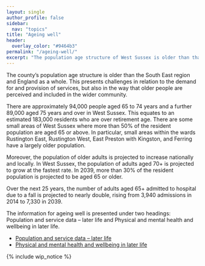 ```yaml
---
layout: single
author_profile: false
sidebar:
  nav: "topics"
title: "Ageing well"
header:
  overlay_color: "#9464b3"
permalink: "/ageing-well/"
excerpt: "The population age structure of West Sussex is older than that of the South East and England as a whole."
---
```

The county’s population age structure is older than the South East region and England as a whole. This presents challenges in relation to the demand for and provision of services, but also in the way that older people are perceived and included in the wider community.

There are approximately 94,000 people aged 65 to 74 years and a further 89,000 aged 75 years and over in West Sussex. This equates to an estimated 183,000 residents who are over retirement age. There are some small areas of West Sussex where more than 50% of the resident population are aged 65 or above. In particular, small areas within the wards Rustington East, Rustington West, East Preston with Kingston, and Ferring have a largely older population.

Moreover, the population of older adults is projected to increase nationally and locally. In West Sussex, the population of adults aged 70+ is projected to grow at the fastest rate. In 2039, more than 30% of the resident population is projected to be aged 65 or older.

Over the next 25 years, the number of adults aged 65+ admitted to hospital due to a fall is projected to nearly double, rising from 3,940 admissions in 2014 to 7,330 in 2039.

The information for ageing well is presented under two headings: Population and service data – later life and Physical and mental health and wellbeing in later life.

* [Population and service data – later life](/ageing-well/later-life-population-data/)
* [Physical and mental health and wellbeing in later life](/ageing-well/physical-mental-health-later-life/)

{% include wip_notice %}
